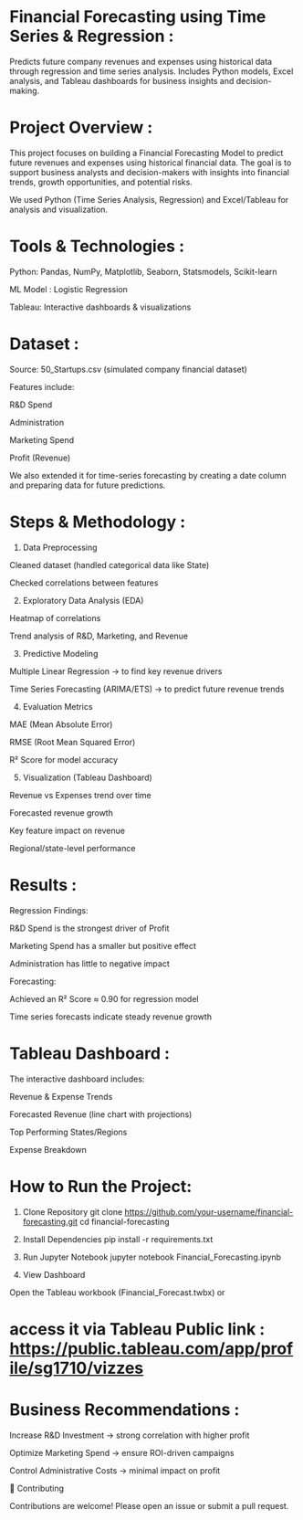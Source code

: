 # Financial Forecasting using Time Series & Regression :

Predicts future company revenues and expenses using historical data through regression and time series analysis. Includes Python models, Excel analysis, and Tableau dashboards for business insights and decision-making.

# Project Overview :

This project focuses on building a Financial Forecasting Model to predict future revenues and expenses using historical financial data. The goal is to support business analysts and decision-makers with insights into financial trends, growth opportunities, and potential risks.

We used Python (Time Series Analysis, Regression) and Excel/Tableau for analysis and visualization.

# Tools & Technologies :

Python: Pandas, NumPy, Matplotlib, Seaborn, Statsmodels, Scikit-learn

ML Model : Logistic Regression

Tableau: Interactive dashboards & visualizations

# Dataset :

Source: 50_Startups.csv (simulated company financial dataset)

Features include:

R&D Spend

Administration

Marketing Spend

Profit (Revenue)

We also extended it for time-series forecasting by creating a date column and preparing data for future predictions.

# Steps & Methodology :

1. Data Preprocessing

Cleaned dataset (handled categorical data like State)

Checked correlations between features

2. Exploratory Data Analysis (EDA)

Heatmap of correlations

Trend analysis of R&D, Marketing, and Revenue

3. Predictive Modeling

Multiple Linear Regression → to find key revenue drivers

Time Series Forecasting (ARIMA/ETS) → to predict future revenue trends

4. Evaluation Metrics

MAE (Mean Absolute Error)

RMSE (Root Mean Squared Error)

R² Score for model accuracy

5. Visualization (Tableau Dashboard)

Revenue vs Expenses trend over time

Forecasted revenue growth

Key feature impact on revenue

Regional/state-level performance

# Results :

Regression Findings:

R&D Spend is the strongest driver of Profit

Marketing Spend has a smaller but positive effect

Administration has little to negative impact

Forecasting:

Achieved an R² Score ≈ 0.90 for regression model

Time series forecasts indicate steady revenue growth

# Tableau Dashboard :

The interactive dashboard includes:

Revenue & Expense Trends

Forecasted Revenue (line chart with projections)

Top Performing States/Regions

Expense Breakdown

# How to Run the Project:

1. Clone Repository
git clone https://github.com/your-username/financial-forecasting.git
cd financial-forecasting

2. Install Dependencies
pip install -r requirements.txt

3. Run Jupyter Notebook
jupyter notebook Financial_Forecasting.ipynb

4. View Dashboard

Open the Tableau workbook (Financial_Forecast.twbx) or 
# access it via Tableau Public link : https://public.tableau.com/app/profile/sg1710/vizzes

# Business Recommendations :

Increase R&D Investment → strong correlation with higher profit

Optimize Marketing Spend → ensure ROI-driven campaigns

Control Administrative Costs → minimal impact on profit

🤝 Contributing

Contributions are welcome! Please open an issue or submit a pull request.
